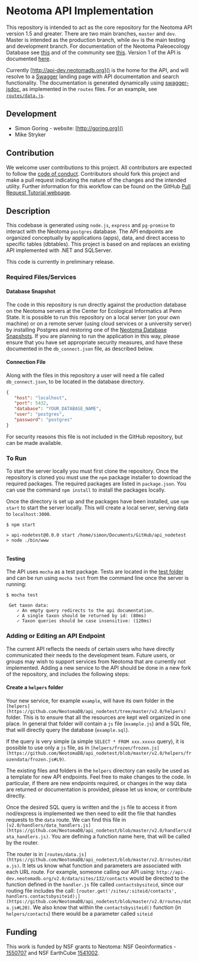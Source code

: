 # Neotoma API Implementation

This repository is intended to act as the core repository for the Neotoma API version 1.5 and greater.  There are two main branches, `master` and `dev`.  Master is intended as the production branch, while `dev` is the main testing and development branch.  For documentation of the Neotoma Paleoecology Database see [this](http://neotoma-manual.readthedocs.io/en/latest/neotoma_introduction.html) and of the community see [this](https://www.neotomadb.org/).  Version 1 of the API is documented [here](http://api.neotomadb.org/doc/home).

Currently [http://api-dev.neotomadb.org]() is the home for the API, and will resolve to a [Swagger](http://swagger.io) landing page with API documentation and search functionality.  The documentation is generated dynamically using [swagger-jsdoc](https://www.npmjs.com/package/swagger-jsdoc), as implemented in the `routes` files.  For an example, see [`routes/data.js`](https://github.com/NeotomaDB/api_nodetest/blob/dev/routes/data.js).

## Development

* Simon Goring - website: [http://goring.org]()
* Mike Stryker

## Contribution

We welcome user contributions to this project.  All contributors are expected to follow the [code of conduct](https://github.com/Neotomadb/api_nodetest/blob/master/code_of_conduct.md).  Contributors should fork this project and make a pull request indicating the nature of the changes and the intended utility.  Further information for this workflow can be found on the GitHub [Pull Request Tutorial webpage](https://help.github.com/articles/about-pull-requests/).

## Description

This codebase is generated using `node.js`, `express` and `pg-promise` to interact with the Neotoma `postgres` database. The API endpoints are organized conceptually by applications (apps), data, and direct access to specific tables (dbtables). This project is based on and replaces an existing API implemented with .NET and SQLServer.

This code is currently in preliminary release.

### Required Files/Services

#### Database Snapshot

The code in this repository is run directly against the production database on the Neotoma servers at the Center for Ecological Informatics at Penn State.  It is possible to run this repository on a local server (on your own machine) or on a remote server (using cloud services or a university server) by installing Postgres and restoring one of the [Neotoma Database Snapshots](https://www.neotomadb.org/snapshots).  If you are planning to run the application in this way, please ensure that you have set appropriate security measures, and have these documented in the `db_connect.json` file, as described below.

#### Connection File

Along with the files in this repository a user will need a file called `db_connect.json`, to be located in the database directory.

```json
{
   "host": "localhost",
   "port": 5432,
   "database": "YOUR_DATABASE_NAME",
   "user": "postgres",
   "password": "postgres"
}
```

For security reasons this file is not included in the GitHub repository, but can be made available.

### To Run

To start the server locally you must first clone the repository.  Once the repository is cloned you must use the `npm` package installer to download the required packages.  The required packages are listed in `package.json`.  You can use the command `npm install` to install the packages locally.

Once the directory is set up and the packages have been installed, use `npm start` to start the server locally.  This will create a local server, serving data to `localhost:3000`.

```
$ npm start

> api-nodetest@0.0.0 start /home/simon/Documents/GitHub/api_nodetest
> node ./bin/www


```

#### Testing

The API uses `mocha` as a test package.  Tests are located in the [test folder](https://github.com/NeotomaDB/api_nodetest/tree/master/test) and can be run using `mocha test` from the command line once the server is running:

```
$ mocha test

 Get taxon data:
    ✓ An empty query redirects to the api documentation.
    ✓ A single taxon should be returned by id: (80ms)
    ✓ Taxon queries should be case insensitive: (120ms)
```

### Adding or Editing an API Endpoint

The current API reflects the needs of certain users who have directly communicated their needs to the development team.  Future users, or groups may wish to support services from Neotoma that are currently not implemented.  Adding a new service to the API should be done in a new fork of the repository, and includes the following steps:

#### Create a `helpers` folder

Your new service, for example `example`, will have its own folder in the `[helpers](https://github.com/NeotomaDB/api_nodetest/tree/master/v2.0/helpers)` folder.  This is to ensure that all the resources are kept well organized in one place.  In general that folder will contain a `js` file (`example.js`) and a SQL file, that will directly query the database (`example.sql`).

If the query is very simple (a simple `SELECT * FROM xxx.xxxxx` query), it is possible to use only a `js` file, as in `[helpers/frozen/frozen.js](https://github.com/NeotomaDB/api_nodetest/blob/master/v2.0/helpers/frozendata/frozen.js#L9)`.

The existing files and folders in the `helpers` directory can easily be used as a template for new API endpoints.  Feel free to make changes to the code.  In particular, if there are new endpoints required, or changes in the way data are returned or documentation is provided, please let us know, or contribute directly.

Once the desired SQL query is written and the `js` file to access it from nod/express is implemented we then need to edit the file that handles requests to the `data` route.  We can find this file in `[v2.0/handlers/data_handlers.js](https://github.com/NeotomaDB/api_nodetest/blob/master/v2.0/handlers/data_handlers.js)`.  You are defining a function name here, that will be called by the router.

The router is in `[routes/data.js](https://github.com/NeotomaDB/api_nodetest/blob/master/v2.0/routes/data.js)`. It lets us know what function and parameters are associated with each URL route.  For example, someone calling our API using: `http://api-dev.neotomadb.org/v2.0/data/sites/132/contacts` would be directed to the function defined in the `handler.js` file called `contactsbysiteid`, since our routing file includes the call: `[router.get('/sites/:siteid/contacts', handlers.contactsbysiteid);](https://github.com/NeotomaDB/api_nodetest/blob/master/v2.0/routes/data.js#L20)`.  We also know that within the `contactsbysiteid()` function (in `helpers/contacts`) there would be a parameter called `siteid`

## Funding

This work is funded by NSF grants to Neotoma: NSF Geoinformatics - [1550707](https://www.nsf.gov/awardsearch/showAward?AWD_ID=1550707&HistoricalAwards=false) and NSF EarthCube [1541002](https://www.nsf.gov/awardsearch/showAward?AWD_ID=1541002&HistoricalAwards=false).
